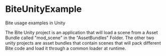 # BiteUnityExample
Bite usage examples in Unity

The Bite Unity project is an application that will load a scene from a Asset Bundle called "mod_scene" in the "AssetBundles" Folder.
The other two unity projects are asset bundles that contain scenes that will pack different Bite code and load it through a common loader at runtime.
